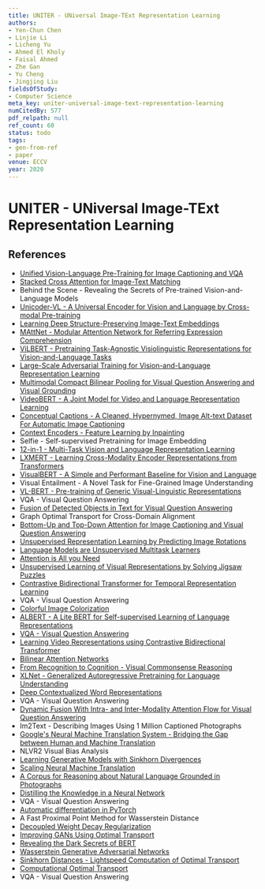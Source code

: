 ```yaml
---
title: UNITER - UNiversal Image-TExt Representation Learning
authors:
- Yen-Chun Chen
- Linjie Li
- Licheng Yu
- Ahmed El Kholy
- Faisal Ahmed
- Zhe Gan
- Yu Cheng
- Jingjing Liu
fieldsOfStudy:
- Computer Science
meta_key: uniter-universal-image-text-representation-learning
numCitedBy: 577
pdf_relpath: null
ref_count: 60
status: todo
tags:
- gen-from-ref
- paper
venue: ECCV
year: 2020
---
```


# UNITER - UNiversal Image-TExt Representation Learning

## References

- [Unified Vision-Language Pre-Training for Image Captioning and VQA](./unified-vision-language-pre-training-for-image-captioning-and-vqa.md)
- [Stacked Cross Attention for Image-Text Matching](./stacked-cross-attention-for-image-text-matching.md)
- Behind the Scene - Revealing the Secrets of Pre-trained Vision-and-Language Models
- [Unicoder-VL - A Universal Encoder for Vision and Language by Cross-modal Pre-training](./unicoder-vl-a-universal-encoder-for-vision-and-language-by-cross-modal-pre-training.md)
- [Learning Deep Structure-Preserving Image-Text Embeddings](./learning-deep-structure-preserving-image-text-embeddings.md)
- [MAttNet - Modular Attention Network for Referring Expression Comprehension](./mattnet-modular-attention-network-for-referring-expression-comprehension.md)
- [ViLBERT - Pretraining Task-Agnostic Visiolinguistic Representations for Vision-and-Language Tasks](./vilbert-pretraining-task-agnostic-visiolinguistic-representations-for-vision-and-language-tasks.md)
- [Large-Scale Adversarial Training for Vision-and-Language Representation Learning](./large-scale-adversarial-training-for-vision-and-language-representation-learning.md)
- [Multimodal Compact Bilinear Pooling for Visual Question Answering and Visual Grounding](./multimodal-compact-bilinear-pooling-for-visual-question-answering-and-visual-grounding.md)
- [VideoBERT - A Joint Model for Video and Language Representation Learning](./videobert-a-joint-model-for-video-and-language-representation-learning.md)
- [Conceptual Captions - A Cleaned, Hypernymed, Image Alt-text Dataset For Automatic Image Captioning](./conceptual-captions-a-cleaned-hypernymed-image-alt-text-dataset-for-automatic-image-captioning.md)
- [Context Encoders - Feature Learning by Inpainting](./context-encoders-feature-learning-by-inpainting.md)
- Selfie - Self-supervised Pretraining for Image Embedding
- [12-in-1 - Multi-Task Vision and Language Representation Learning](./12-in-1-multi-task-vision-and-language-representation-learning.md)
- [LXMERT - Learning Cross-Modality Encoder Representations from Transformers](./lxmert-learning-cross-modality-encoder-representations-from-transformers.md)
- [VisualBERT - A Simple and Performant Baseline for Vision and Language](./visualbert-a-simple-and-performant-baseline-for-vision-and-language.md)
- Visual Entailment - A Novel Task for Fine-Grained Image Understanding
- [VL-BERT - Pre-training of Generic Visual-Linguistic Representations](./vl-bert-pre-training-of-generic-visual-linguistic-representations.md)
- VQA - Visual Question Answering
- [Fusion of Detected Objects in Text for Visual Question Answering](./fusion-of-detected-objects-in-text-for-visual-question-answering.md)
- Graph Optimal Transport for Cross-Domain Alignment
- [Bottom-Up and Top-Down Attention for Image Captioning and Visual Question Answering](./bottom-up-and-top-down-attention-for-image-captioning-and-visual-question-answering.md)
- [Unsupervised Representation Learning by Predicting Image Rotations](./unsupervised-representation-learning-by-predicting-image-rotations.md)
- [Language Models are Unsupervised Multitask Learners](./language-models-are-unsupervised-multitask-learners.md)
- [Attention is All you Need](./attention-is-all-you-need.md)
- [Unsupervised Learning of Visual Representations by Solving Jigsaw Puzzles](./unsupervised-learning-of-visual-representations-by-solving-jigsaw-puzzles.md)
- [Contrastive Bidirectional Transformer for Temporal Representation Learning](./contrastive-bidirectional-transformer-for-temporal-representation-learning.md)
- VQA - Visual Question Answering
- [Colorful Image Colorization](./colorful-image-colorization.md)
- [ALBERT - A Lite BERT for Self-supervised Learning of Language Representations](./albert-a-lite-bert-for-self-supervised-learning-of-language-representations.md)
- [VQA - Visual Question Answering](./vqa-visual-question-answering.md)
- [Learning Video Representations using Contrastive Bidirectional Transformer](./learning-video-representations-using-contrastive-bidirectional-transformer.md)
- [Bilinear Attention Networks](./bilinear-attention-networks.md)
- [From Recognition to Cognition - Visual Commonsense Reasoning](./from-recognition-to-cognition-visual-commonsense-reasoning.md)
- [XLNet - Generalized Autoregressive Pretraining for Language Understanding](./xlnet-generalized-autoregressive-pretraining-for-language-understanding.md)
- [Deep Contextualized Word Representations](./deep-contextualized-word-representations.md)
- VQA - Visual Question Answering
- [Dynamic Fusion With Intra- and Inter-Modality Attention Flow for Visual Question Answering](./dynamic-fusion-with-intra-and-inter-modality-attention-flow-for-visual-question-answering.md)
- Im2Text - Describing Images Using 1 Million Captioned Photographs
- [Google's Neural Machine Translation System - Bridging the Gap between Human and Machine Translation](./google-s-neural-machine-translation-system-bridging-the-gap-between-human-and-machine-translation.md)
- NLVR2 Visual Bias Analysis
- [Learning Generative Models with Sinkhorn Divergences](./learning-generative-models-with-sinkhorn-divergences.md)
- [Scaling Neural Machine Translation](./scaling-neural-machine-translation.md)
- [A Corpus for Reasoning about Natural Language Grounded in Photographs](./a-corpus-for-reasoning-about-natural-language-grounded-in-photographs.md)
- [Distilling the Knowledge in a Neural Network](./distilling-the-knowledge-in-a-neural-network.md)
- VQA - Visual Question Answering
- [Automatic differentiation in PyTorch](./automatic-differentiation-in-pytorch.md)
- A Fast Proximal Point Method for Wasserstein Distance
- [Decoupled Weight Decay Regularization](./decoupled-weight-decay-regularization.md)
- [Improving GANs Using Optimal Transport](./improving-gans-using-optimal-transport.md)
- [Revealing the Dark Secrets of BERT](./revealing-the-dark-secrets-of-bert.md)
- [Wasserstein Generative Adversarial Networks](./wasserstein-generative-adversarial-networks.md)
- [Sinkhorn Distances - Lightspeed Computation of Optimal Transport](./sinkhorn-distances-lightspeed-computation-of-optimal-transport.md)
- [Computational Optimal Transport](./computational-optimal-transport.md)
- VQA - Visual Question Answering
